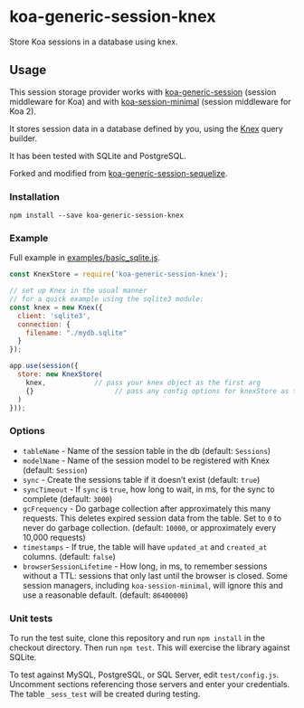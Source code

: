 # koa-generic-session-knex

Store Koa sessions in a database using knex.

## Usage

This session storage provider works with [koa-generic-session](https://github.com/koajs/generic-session) (session middleware for Koa) and with [koa-session-minimal](https://github.com/longztian/koa-session-minimal) (session middleware for Koa 2).

It stores session data in a database defined by you, using the [Knex](http://knexjs.org/) query builder.

It has been tested with SQLite and PostgreSQL.

Forked and modified from [koa-generic-session-sequelize](https://github.com/natesilva/koa-generic-session-sequelize).

### Installation

`npm install --save koa-generic-session-knex`

### Example

Full example in [examples/basic_sqlite.js](examples/basic_sqlite.js).

```js
const KnexStore = require('koa-generic-session-knex');

// set up Knex in the usual manner
// for a quick example using the sqlite3 module:
const knex = new Knex({
  client: 'sqlite3',
  connection: {
    filename: "./mydb.sqlite"
  }
});

app.use(session({
  store: new KnexStore(
    knex,            // pass your knex object as the first arg
    {}                    // pass any config options for knexStore as the second arg (see below)
  )
}));
```

### Options

 - `tableName` - Name of the session table in the db (default: `Sessions`)
 - `modelName` - Name of the session model to be registered with Knex (default: `Session`)
 - `sync` - Create the sessions table if it doesn’t exist (default: `true`)
 - `syncTimeout` - If `sync` is `true`, how long to wait, in ms, for the sync to complete (default: `3000`)
 - `gcFrequency` - Do garbage collection after approximately this many requests. This deletes expired session data from the table. Set to `0` to never do garbage collection. (default: `10000`, or approximately every 10,000 requests)
 - `timestamps` - If true, the table will have `updated_at` and `created_at` columns. (default: `false`)
 - `browserSessionLifetime` - How long, in ms, to remember sessions without a TTL: sessions that only last until the browser is closed. Some session managers, including `koa-session-minimal`, will ignore this and use a reasonable default. (default: `86400000`)


### Unit tests

To run the test suite, clone this repository and run `npm install` in the checkout directory. Then run `npm test`. This will exercise the library against SQLite.

To test against MySQL, PostgreSQL, or SQL Server, edit `test/config.js`. Uncomment sections referencing those servers and enter your credentials. The table `_sess_test` will be created during testing.

